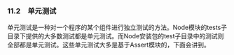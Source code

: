 

### 11.2　单元测试

单元测试是一种对一个程序的某个组件进行独立测试的方法。Node模块的tests子目录下提供的大多数测试都是单元测试。而Node安装包的test子目录中的测试则全部都是单元测试。这些单元测试大多是基于Assert模块的，下面会讲到。

